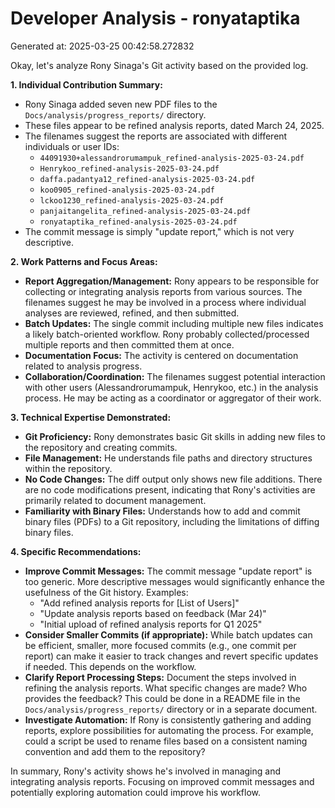 # Developer Analysis - ronyataptika
Generated at: 2025-03-25 00:42:58.272832

Okay, let's analyze Rony Sinaga's Git activity based on the provided log.

**1. Individual Contribution Summary:**

*   Rony Sinaga added seven new PDF files to the `Docs/analysis/progress_reports/` directory.
*   These files appear to be refined analysis reports, dated March 24, 2025.
*   The filenames suggest the reports are associated with different individuals or user IDs:
    *   `44091930+alessandrorumampuk_refined-analysis-2025-03-24.pdf`
    *   `Henrykoo_refined-analysis-2025-03-24.pdf`
    *   `daffa.padantya12_refined-analysis-2025-03-24.pdf`
    *   `koo0905_refined-analysis-2025-03-24.pdf`
    *   `lckoo1230_refined-analysis-2025-03-24.pdf`
    *   `panjaitangelita_refined-analysis-2025-03-24.pdf`
    *   `ronyataptika_refined-analysis-2025-03-24.pdf`
*   The commit message is simply "update report," which is not very descriptive.

**2. Work Patterns and Focus Areas:**

*   **Report Aggregation/Management:** Rony appears to be responsible for collecting or integrating analysis reports from various sources.  The filenames suggest he may be involved in a process where individual analyses are reviewed, refined, and then submitted.
*   **Batch Updates:** The single commit including multiple new files indicates a likely batch-oriented workflow. Rony probably collected/processed multiple reports and then committed them at once.
*   **Documentation Focus:** The activity is centered on documentation related to analysis progress.
*   **Collaboration/Coordination:** The filenames suggest potential interaction with other users (Alessandrorumampuk, Henrykoo, etc.) in the analysis process. He may be acting as a coordinator or aggregator of their work.

**3. Technical Expertise Demonstrated:**

*   **Git Proficiency:** Rony demonstrates basic Git skills in adding new files to the repository and creating commits.
*   **File Management:**  He understands file paths and directory structures within the repository.
*   **No Code Changes:** The diff output only shows new file additions. There are no code modifications present, indicating that Rony's activities are primarily related to document management.
*   **Familiarity with Binary Files:** Understands how to add and commit binary files (PDFs) to a Git repository, including the limitations of diffing binary files.

**4. Specific Recommendations:**

*   **Improve Commit Messages:**  The commit message "update report" is too generic. More descriptive messages would significantly enhance the usefulness of the Git history.  Examples:
    *   "Add refined analysis reports for [List of Users]"
    *   "Update analysis reports based on feedback (Mar 24)"
    *   "Initial upload of refined analysis reports for Q1 2025"
*   **Consider Smaller Commits (if appropriate):** While batch updates can be efficient, smaller, more focused commits (e.g., one commit per report) can make it easier to track changes and revert specific updates if needed. This depends on the workflow.
*   **Clarify Report Processing Steps:** Document the steps involved in refining the analysis reports.  What specific changes are made?  Who provides the feedback? This could be done in a README file in the `Docs/analysis/progress_reports/` directory or in a separate document.
*   **Investigate Automation:** If Rony is consistently gathering and adding reports, explore possibilities for automating the process.  For example, could a script be used to rename files based on a consistent naming convention and add them to the repository?

In summary, Rony's activity shows he's involved in managing and integrating analysis reports.  Focusing on improved commit messages and potentially exploring automation could improve his workflow.
